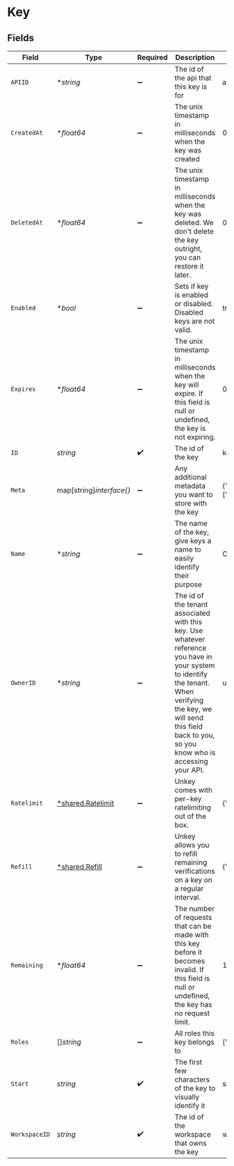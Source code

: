 # Key


## Fields

| Field                                                                                                                                                                                                                     | Type                                                                                                                                                                                                                      | Required                                                                                                                                                                                                                  | Description                                                                                                                                                                                                               | Example                                                                                                                                                                                                                   |
| ------------------------------------------------------------------------------------------------------------------------------------------------------------------------------------------------------------------------- | ------------------------------------------------------------------------------------------------------------------------------------------------------------------------------------------------------------------------- | ------------------------------------------------------------------------------------------------------------------------------------------------------------------------------------------------------------------------- | ------------------------------------------------------------------------------------------------------------------------------------------------------------------------------------------------------------------------- | ------------------------------------------------------------------------------------------------------------------------------------------------------------------------------------------------------------------------- |
| `APIID`                                                                                                                                                                                                                   | **string*                                                                                                                                                                                                                 | :heavy_minus_sign:                                                                                                                                                                                                        | The id of the api that this key is for                                                                                                                                                                                    | api_1234                                                                                                                                                                                                                  |
| `CreatedAt`                                                                                                                                                                                                               | **float64*                                                                                                                                                                                                                | :heavy_minus_sign:                                                                                                                                                                                                        | The unix timestamp in milliseconds when the key was created                                                                                                                                                               | 0                                                                                                                                                                                                                         |
| `DeletedAt`                                                                                                                                                                                                               | **float64*                                                                                                                                                                                                                | :heavy_minus_sign:                                                                                                                                                                                                        | The unix timestamp in milliseconds when the key was deleted. We don't delete the key outright, you can restore it later.                                                                                                  | 0                                                                                                                                                                                                                         |
| `Enabled`                                                                                                                                                                                                                 | **bool*                                                                                                                                                                                                                   | :heavy_minus_sign:                                                                                                                                                                                                        | Sets if key is enabled or disabled. Disabled keys are not valid.                                                                                                                                                          | true                                                                                                                                                                                                                      |
| `Expires`                                                                                                                                                                                                                 | **float64*                                                                                                                                                                                                                | :heavy_minus_sign:                                                                                                                                                                                                        | The unix timestamp in milliseconds when the key will expire. If this field is null or undefined, the key is not expiring.                                                                                                 | 0                                                                                                                                                                                                                         |
| `ID`                                                                                                                                                                                                                      | *string*                                                                                                                                                                                                                  | :heavy_check_mark:                                                                                                                                                                                                        | The id of the key                                                                                                                                                                                                         | key_1234                                                                                                                                                                                                                  |
| `Meta`                                                                                                                                                                                                                    | map[string]*interface{}*                                                                                                                                                                                                  | :heavy_minus_sign:                                                                                                                                                                                                        | Any additional metadata you want to store with the key                                                                                                                                                                    | {"roles":["admin","user"],"stripeCustomerId":"cus_1234"}                                                                                                                                                                  |
| `Name`                                                                                                                                                                                                                    | **string*                                                                                                                                                                                                                 | :heavy_minus_sign:                                                                                                                                                                                                        | The name of the key, give keys a name to easily identify their purpose                                                                                                                                                    | Customer X                                                                                                                                                                                                                |
| `OwnerID`                                                                                                                                                                                                                 | **string*                                                                                                                                                                                                                 | :heavy_minus_sign:                                                                                                                                                                                                        | The id of the tenant associated with this key. Use whatever reference you have in your system to identify the tenant. When verifying the key, we will send this field back to you, so you know who is accessing your API. | user_123                                                                                                                                                                                                                  |
| `Ratelimit`                                                                                                                                                                                                               | [*shared.Ratelimit](../../../pkg/models/shared/ratelimit.md)                                                                                                                                                              | :heavy_minus_sign:                                                                                                                                                                                                        | Unkey comes with per-key ratelimiting out of the box.                                                                                                                                                                     | {"type":"fast","limit":10,"refillRate":1,"refillInterval":60}                                                                                                                                                             |
| `Refill`                                                                                                                                                                                                                  | [*shared.Refill](../../../pkg/models/shared/refill.md)                                                                                                                                                                    | :heavy_minus_sign:                                                                                                                                                                                                        | Unkey allows you to refill remaining verifications on a key on a regular interval.                                                                                                                                        | {"interval":"daily","amount":10}                                                                                                                                                                                          |
| `Remaining`                                                                                                                                                                                                               | **float64*                                                                                                                                                                                                                | :heavy_minus_sign:                                                                                                                                                                                                        | The number of requests that can be made with this key before it becomes invalid. If this field is null or undefined, the key has no request limit.                                                                        | 1000                                                                                                                                                                                                                      |
| `Roles`                                                                                                                                                                                                                   | []*string*                                                                                                                                                                                                                | :heavy_minus_sign:                                                                                                                                                                                                        | All roles this key belongs to                                                                                                                                                                                             | ["admin","finance"]                                                                                                                                                                                                       |
| `Start`                                                                                                                                                                                                                   | *string*                                                                                                                                                                                                                  | :heavy_check_mark:                                                                                                                                                                                                        | The first few characters of the key to visually identify it                                                                                                                                                               | sk_5j1                                                                                                                                                                                                                    |
| `WorkspaceID`                                                                                                                                                                                                             | *string*                                                                                                                                                                                                                  | :heavy_check_mark:                                                                                                                                                                                                        | The id of the workspace that owns the key                                                                                                                                                                                 | ws_1234                                                                                                                                                                                                                   |